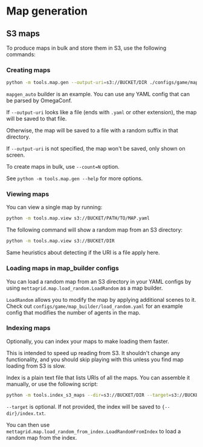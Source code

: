 # Map generation

## S3 maps

To produce maps in bulk and store them in S3, use the following commands:

### Creating maps

```bash
python -m tools.map.gen --output-uri=s3://BUCKET/DIR ./configs/game/map_builder/mapgen_auto.yaml
```

`mapgen_auto` builder is an example. You can use any YAML config that can be parsed by OmegaConf.

If `--output-uri` looks like a file (ends with `.yaml` or other extension), the map will be saved to that file.

Otherwise, the map will be saved to a file with a random suffix in that directory.

If `--output-uri` is not specified, the map won't be saved, only shown on screen.

To create maps in bulk, use `--count=N` option.

See `python -m tools.map.gen --help` for more options.

### Viewing maps

You can view a single map by running:

```bash
python -m tools.map.view s3://BUCKET/PATH/TO/MAP.yaml
```

The following command will show a random map from an S3 directory:

```bash
python -m tools.map.view s3://BUCKET/DIR
```

Same heuristics about detecting if the URI is a file apply here.

### Loading maps in map_builder configs

You can load a random map from an S3 directory in your YAML configs by using `mettagrid.map.load_random.LoadRandom` as a map builder.

`LoadRandom` allows you to modify the map by applying additional scenes to it. Check out `configs/game/map_builder/load_random.yaml` for an example config that modifies the number of agents in the map.

### Indexing maps

Optionally, you can index your maps to make loading them faster.

This is intended to speed up reading from S3. It shouldn't change any functionality, and you should skip playing with this unless you find map loading from S3 is slow.

Index is a plain text file that lists URIs of all the maps. You can assemble it manually, or use the following script:

```bash
python -m tools.index_s3_maps --dir=s3://BUCKET/DIR --target=s3://BUCKET/DIR/index.txt
```

`--target` is optional. If not provided, the index will be saved to `{--dir}/index.txt`.

You can then use `mettagrid.map.load_random_from_index.LoadRandomFromIndex` to load a random map from the index.
